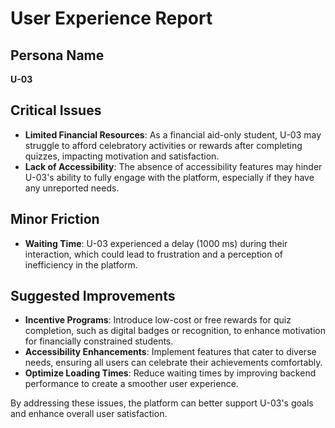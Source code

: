# User Experience Report

## Persona Name
**U-03**

## Critical Issues
- **Limited Financial Resources**: As a financial aid-only student, U-03 may struggle to afford celebratory activities or rewards after completing quizzes, impacting motivation and satisfaction.
- **Lack of Accessibility**: The absence of accessibility features may hinder U-03's ability to fully engage with the platform, especially if they have any unreported needs.

## Minor Friction
- **Waiting Time**: U-03 experienced a delay (1000 ms) during their interaction, which could lead to frustration and a perception of inefficiency in the platform.

## Suggested Improvements
- **Incentive Programs**: Introduce low-cost or free rewards for quiz completion, such as digital badges or recognition, to enhance motivation for financially constrained students.
- **Accessibility Enhancements**: Implement features that cater to diverse needs, ensuring all users can celebrate their achievements comfortably.
- **Optimize Loading Times**: Reduce waiting times by improving backend performance to create a smoother user experience. 

By addressing these issues, the platform can better support U-03's goals and enhance overall user satisfaction.